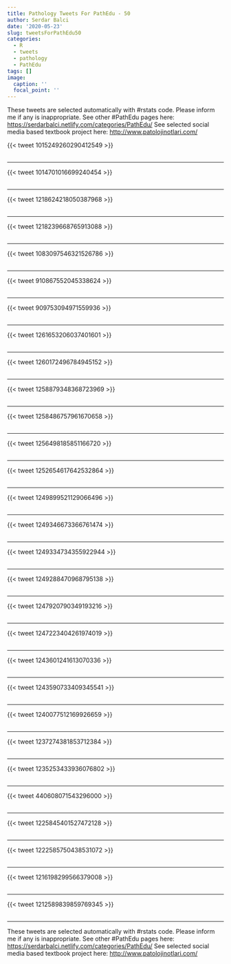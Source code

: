 ```yaml
---
title: Pathology Tweets For PathEdu - 50
author: Serdar Balci
date: '2020-05-23'
slug: tweetsForPathEdu50
categories:
  - R
  - tweets
  - pathology
  - PathEdu
tags: []
image:
  caption: ''
  focal_point: ''
---
```



These tweets are selected automatically with #rstats code. Please inform me if any is inappropriate.
See other #PathEdu pages here: https://serdarbalci.netlify.com/categories/PathEdu/ 
See selected social media based textbook project here: http://www.patolojinotlari.com/

{{< tweet 1015249260290412549 >}}
<br>
<br>
<hr>
{{< tweet 1014701016699240454 >}}
<br>
<br>
<hr>
{{< tweet 1218624218050387968 >}}
<br>
<br>
<hr>
{{< tweet 1218239668765913088 >}}
<br>
<br>
<hr>
{{< tweet 1083097546321526786 >}}
<br>
<br>
<hr>
{{< tweet 910867552045338624 >}}
<br>
<br>
<hr>
{{< tweet 909753094971559936 >}}
<br>
<br>
<hr>
{{< tweet 1261653206037401601 >}}
<br>
<br>
<hr>
{{< tweet 1260172496784945152 >}}
<br>
<br>
<hr>
{{< tweet 1258879348368723969 >}}
<br>
<br>
<hr>
{{< tweet 1258486757961670658 >}}
<br>
<br>
<hr>
{{< tweet 1256498185851166720 >}}
<br>
<br>
<hr>
{{< tweet 1252654617642532864 >}}
<br>
<br>
<hr>
{{< tweet 1249899521129066496 >}}
<br>
<br>
<hr>
{{< tweet 1249346673366761474 >}}
<br>
<br>
<hr>
{{< tweet 1249334734355922944 >}}
<br>
<br>
<hr>
{{< tweet 1249288470968795138 >}}
<br>
<br>
<hr>
{{< tweet 1247920790349193216 >}}
<br>
<br>
<hr>
{{< tweet 1247223404261974019 >}}
<br>
<br>
<hr>
{{< tweet 1243601241613070336 >}}
<br>
<br>
<hr>
{{< tweet 1243590733409345541 >}}
<br>
<br>
<hr>
{{< tweet 1240077512169926659 >}}
<br>
<br>
<hr>
{{< tweet 1237274381853712384 >}}
<br>
<br>
<hr>
{{< tweet 1235253433936076802 >}}
<br>
<br>
<hr>
{{< tweet 440608071543296000 >}}
<br>
<br>
<hr>
{{< tweet 1225845401527472128 >}}
<br>
<br>
<hr>
{{< tweet 1222585750438531072 >}}
<br>
<br>
<hr>
{{< tweet 1216198299566379008 >}}
<br>
<br>
<hr>
{{< tweet 1212589839859769345 >}}
<br>
<br>
<hr>


These tweets are selected automatically with #rstats code. Please inform me if any is inappropriate.
See other #PathEdu pages here: https://serdarbalci.netlify.com/categories/PathEdu/ 
See selected social media based textbook project here: http://www.patolojinotlari.com/
